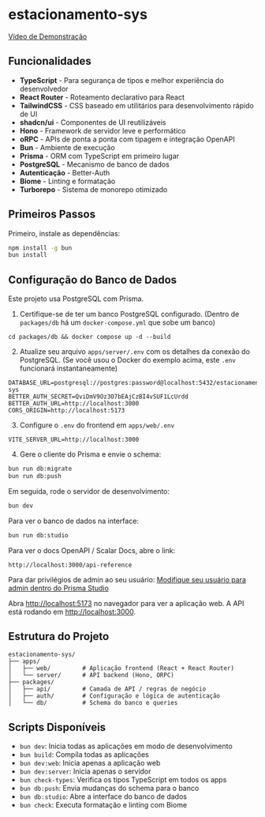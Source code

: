# estacionamento-sys

[Vídeo de Demonstração](https://drive.google.com/file/d/1Wb7BhyuvKTsLVcfYQAcJMr6FiWXt-lSi/view?usp=sharing)

## Funcionalidades

- **TypeScript** - Para segurança de tipos e melhor experiência do desenvolvedor
- **React Router** - Roteamento declarativo para React
- **TailwindCSS** - CSS baseado em utilitários para desenvolvimento rápido de UI
- **shadcn/ui** - Componentes de UI reutilizáveis
- **Hono** - Framework de servidor leve e performático
- **oRPC** - APIs de ponta a ponta com tipagem e integração OpenAPI
- **Bun** - Ambiente de execução
- **Prisma** - ORM com TypeScript em primeiro lugar
- **PostgreSQL** - Mecanismo de banco de dados
- **Autenticação** - Better-Auth
- **Biome** - Linting e formatação
- **Turborepo** - Sistema de monorepo otimizado

## Primeiros Passos

Primeiro, instale as dependências:

```bash
npm install -g bun
bun install
```

## Configuração do Banco de Dados

Este projeto usa PostgreSQL com Prisma.

1. Certifique-se de ter um banco PostgreSQL configurado. (Dentro de `packages/db` há um `docker-compose.yml` que sobe um banco)

```
cd packages/db && docker compose up -d --build
```

2. Atualize seu arquivo `apps/server/.env` com os detalhes da conexão do PostgreSQL. (Se você usou o Docker do exemplo acima, este `.env` funcionará instantaneamente)

```
DATABASE_URL=postgresql://postgres:password@localhost:5432/estacionamento-sys
BETTER_AUTH_SECRET=QviDmV9Oz3O7bEAjCzBI4vSUF1LcUrdd
BETTER_AUTH_URL=http://localhost:3000
CORS_ORIGIN=http://localhost:5173
```

3. Configure o `.env` do frontend em `apps/web/.env`

```
VITE_SERVER_URL=http://localhost:3000
```

4. Gere o cliente do Prisma e envie o schema:

```bash
bun run db:migrate
bun run db:push
```

Em seguida, rode o servidor de desenvolvimento:

```bash
bun dev
```

Para ver o banco de dados na interface:

```bash
bun run db:studio
```

Para ver o docs OpenAPI / Scalar Docs, abre o link:

```
http://localhost:3000/api-reference
```

Para dar privilégios de admin ao seu usuário:
[Modifique seu usuário para admin dentro do Prisma Studio](https://github.com/dannyk-dev/desafio-parkia/docs/admin-user.png)

Abra [http://localhost:5173](http://localhost:5173) no navegador para ver a aplicação web.
A API está rodando em [http://localhost:3000](http://localhost:3000).

## Estrutura do Projeto

```
estacionamento-sys/
├── apps/
│   ├── web/         # Aplicação frontend (React + React Router)
│   └── server/      # API backend (Hono, ORPC)
├── packages/
│   ├── api/         # Camada de API / regras de negócio
│   ├── auth/        # Configuração e lógica de autenticação
│   └── db/          # Schema do banco e queries
```

## Scripts Disponíveis

- `bun dev`: Inicia todas as aplicações em modo de desenvolvimento
- `bun build`: Compila todas as aplicações
- `bun dev:web`: Inicia apenas a aplicação web
- `bun dev:server`: Inicia apenas o servidor
- `bun check-types`: Verifica os tipos TypeScript em todos os apps
- `bun db:push`: Envia mudanças do schema para o banco
- `bun db:studio`: Abre a interface do banco de dados
- `bun check`: Executa formatação e linting com Biome

